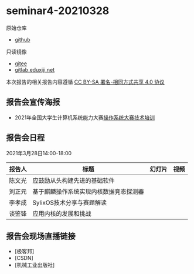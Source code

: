 # seminar4-20210328

原始仓库
 * [github](https://github.com/oscomp/seminar4-20210328/blob/main/README.md)

只读镜像
 * [gitee](https://gitee.com/oscomp/seminar4-20210328)
 * [gitlab.eduxiji.net](https://gitlab.eduxiji.net/oscomp/seminar4-20210328)

本次报告的相关报告内容遵循 [CC BY-SA 署名-相同方式共享 4.0 协议](https://creativecommons.org/licenses/by-sa/4.0/deed.zh)

## 报告会宣传海报

 * 2021年全国大学生计算机系统能力大赛[操作系统大赛技术培训](https://mp.weixin.qq.com/s/n30NJ1pgnfYRmTMKh137JQ)

## 报告会日程

2021年3月28日14:00-18:00

| 报告人 | 标题                              | 幻灯片                                                       | 视频 |
| ------ | --------------------------------- | ------------------------------------------------------------ | ---- |
| 陈文光 | 应鼓励从头构建先进的基础软件    |                                                              |      |
| 刘正元 | 基于麒麟操作系统实现内核数据竞态探测器 |  |      |
| 李孝成 | SylixOS技术分享与赛题解读   | |      |
| 谈鉴锋 | 应用内核的发展和挑战  |                                                              |      |
## 报告会现场直播链接
* [极客邦]
* [CSDN] 
* [机械工业出版社] 








